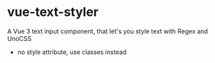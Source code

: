 # vue-text-styler

A Vue 3 text input component, that let's you style text with Regex and UnoCSS

- no style attribute, use classes instead
